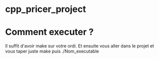 # cpp_pricer_project
# Comment executer ?
Il suffit d'avoir make sur votre ordi. Et ensuite vous aller dans le projet et vous taper juste make puis ./Nom_executable

